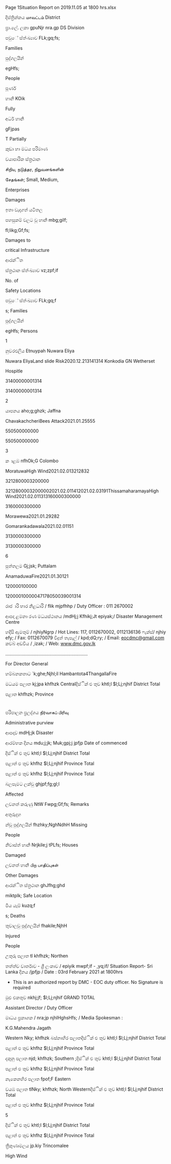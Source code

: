 Page 1Situation Report on 2019.11.05 at 1800 hrs.xlsx

දිස්ත්‍රික්කය மாவட்டம் District

ප්‍රා.ලේ. ලකා gpuNjr nra.gp DS Division

පවුේ ස්ත්‍ංඛ්‍යාව FLk;gq;fs;

Families

පුද්ගලයින්

egHfs;

People

පූර්ණ

හානි KOik

Fully

අර්ධ හානි

gFjpas

T Partially

කුඩා හා මධය පරිමාණ

වයාපාරික ස්ත්‍රථාන

சிறிய, நடுத்தர, நிறுவனங்களின்

சேதங்கள்; Small, Medium,

Enterprises

Damages

ඉතා වැදගත් යටිතල

පහසුකම් වලට වූ හානි mbg;gilf;

fl;likg;Gf;fs;

Damages to

critical Infrastructure

ආරක්ිත

ස්ත්‍රථාන ස්ත්‍ංඛ්‍යාව vz;zpf;if

No. of

Safety Locations

පවුේ ස්ත්‍ංඛ්‍යාව FLk;gq;f

s; Families

පුද්ගලයින්

egHfs; Persons

1

නුවරඑලිය Etnuypah Nuwara Eliya

Nuwara EliyaLand slide Risk2020.12.213141314 Konkodia GN Wetherset

Hospitle

31400000001314

31400000001314

2

යාපනය aho;g;ghzk; Jaffna

ChavakachcheriBees Attack2021.01.25555

550500000000

550500000000

3

ක ාළඹ nfhOk;G Colombo

MoratuwaHigh Wind2021.02.013212832

3212800003200000

32128000032000002021.02.011412021.02.03191ThissamaharamayaHigh Wind2021.02.011313160000300000

3160000300000

Morawewa2021.01.29282

Gomarankadawala2021.02.01151

3130000300000

3130000300000

6

පුත්තලම Gj;jsk; Puttalam

AnamaduwaFire2021.01.30121

120000100000

12000010000047178050039001314

රාජ ාරි භාර නිළධාරි / flik mjpfhhp / Duty Officer : 011 2670002

ආපදා ළමනා රණ මධයස්ථානය /mdHj;j Kfhikj;Jt epiyak;/ Disaster Management Centre

හදිසි ඇමතුම් / njhiyNgrp / Hot Lines: 117, 0112670002, 0112136136 ෆැක්ස්/ njhiy efy; / Fax: 0112670079 විදුත් තැපැල් / kpd;dQ;ry; / Email: eocdmc@gmail.com කවබ් අඩවිය / ,izak; / Web: www.dmc.gov.lk

……………………………………………………….

For Director General

හම්බනකතාට `k;ghe;Njhl;il Hambantota4ThangallaFire

මධයම පලාත kj;jpa khfhzk Centralදිස්ික් එ තුව khtl;l $l;Lj;njhif District Total

පළාත khfhzk; Province

#

පරිපාලන ප්‍රලද්ශය நிர்வாகப் பிரிவு

Administrative purview

ආපදාව mdHj;jk Disaster

ආරම්භක දිනය mdu;j;jk; Muk;gpj;j jpfjp Date of commenced

දිස්ික් එ තුව khtl;l $l;Lj;njhif District Total

පළාත් ඵ තුව khfhz $l;Lj;njhif Province Total

පළාත් ඵ තුව khfhz $l;Lj;njhif Province Total

බලපෑමට ලක්වු ghjpf;fg;gl;l

Affected

ලවනත් කරුණු NtW Fwpg;Gf;fs; Remarks

අතුරුදහ

න්වූ පුද්ගලයින් fhzhky;NghNdhH Missing

People

නිවාස්ත්‍ හානි Nrjkile;j tPLfs; Houses

Damaged

ලවනත් හානි பிற பாதிப்புகள்

Other Damages

ආරක්ිත ස්ත්‍රථාන ghJfhg;ghd

miktplk; Safe Location

මිය යෑම් kuzq;f

s; Deaths

තුවාලවු පුද්ගලයින් fhakile;NjhH

Injured

People

උතුරු පලාත tl khfhzk; Northen

තත්ත්ව වාර්තාව - ශ්‍රී ලංකාව / epiyik mwpf;if - ,yq;if/ Situation Report- Sri Lanka දිනය /jpfjp / Date : 03rd February 2021 at 1800hrs

* This is an authorized report by DMC - EOC duty officer. No Signature is required

මුළු එකතුව nkhj;jf; $l;Lj;njhif GRAND TOTAL

Assistant Director / Duty Officer

මාධය ප්‍රකාශක / nra;jp njhlHghsHfs; / Media Spokesman :

K.G.Mahendra Jagath

Western Nky; khfhzk බස්නාහිර පලාතදිස්ික් එ තුව khtl;l $l;Lj;njhif District Total

පළාත් ඵ තුව khfhz $l;Lj;njhif Province Total

දකුනු පලාත njd; khfhzk; Southern ;දිස්ික් එ තුව khtl;l $l;Lj;njhif District Total

පළාත් ඵ තුව khfhz $l;Lj;njhif Province Total

නැකෙනහිර පලාත fpof;F Eastern

වයඹ පලාත tlNky; khfhzk; North Westernදිස්ික් එ තුව khtl;l $l;Lj;njhif District Total

පළාත් ඵ තුව khfhz $l;Lj;njhif Province Total

5

දිස්ික් එ තුව khtl;l $l;Lj;njhif District Total

පළාත් ඵ තුව khfhz $l;Lj;njhif Province Total

ත්‍රීකුණාමලය jp.kiy Trincomalee

High Wind